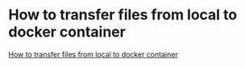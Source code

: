 # How to transfer files from local to docker container
[How to transfer files from local to docker container](https://aiwithcloud.com/2022/09/15/how_to_transfer_files_from_local_to_docker_container/)